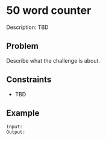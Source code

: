 # 50 word counter

Description: TBD

## Problem

Describe what the challenge is about.

## Constraints

- TBD

## Example

```
Input:
Output:
```
